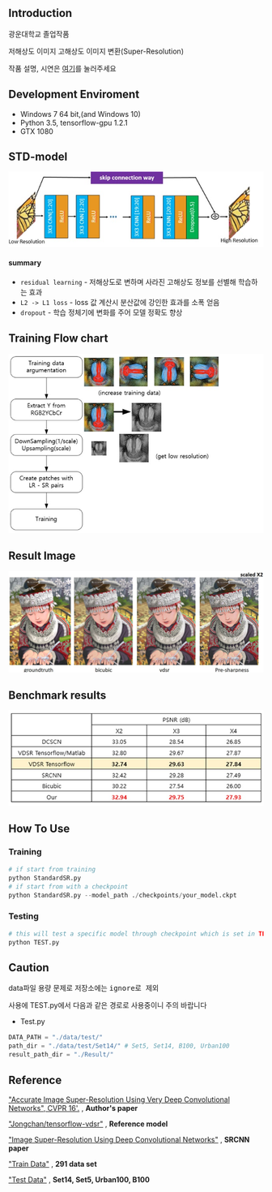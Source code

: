 
## Introduction
광운대학교 졸업작품

저해상도 이미지 고해상도 이미지 변환(Super-Resolution)

작품 설명, 시연은 [여기](https://youtu.be/zUNA0TAG0EY)를 눌러주세요

## Development Enviroment
- Windows 7 64 bit,(and Windows 10)
- Python 3.5, tensorflow-gpu 1.2.1
- GTX 1080

## STD-model
![standard-model](/assets/standard-model.jpg)
#### summary
- `residual learning` - 저해상도로 변하며 사라진 고해상도 정보를 선별해 학습하는 효과
- `L2 -> L1 loss` - loss 값 계산시 분산값에 강인한 효과를 소폭 얻음
- `dropout` - 학습 정체기에 변화를 주어 모델 정확도 향상

## Training Flow chart
![training-flow](/assets/training-flow_ao0mco5br.jpg)

## Result Image
![resultX2](/assets/resultX2.JPG)

## Benchmark results
![model-benchmark](/assets/model-benchmark.jpg)
## How To Use
### Training
```py
# if start from training
python StandardSR.py
# if start from with a checkpoint
python StandardSR.py --model_path ./checkpoints/your_model.ckpt
```

### Testing
```py
# this will test a specific model through checkpoint which is set in TEST.py
python TEST.py
```

## Caution
  data파일 용량 문제로 저장소에는 <kbd>ignore로 제외</kbd>

 사용에 TEST.py에서 다음과 같은 경로로 사용중이니 주의 바랍니다

- Test.py
```py
DATA_PATH = "./data/test/"
path_dir = "./data/test/Set14/"	# Set5, Set14, B100, Urban100
result_path_dir = "./Result/"
```

## Reference
["Accurate Image Super-Resolution Using Very Deep Convolutional Networks", CVPR 16'.](http://cv.snu.ac.kr/research/VDSR/VDSR_CVPR2016.pdf) , **Author's paper**

["Jongchan/tensorflow-vdsr"](https://github.com/Jongchan/tensorflow-vdsr) , **Reference model**

["Image Super-Resolution Using Deep Convolutional Networks"](http://mmlab.ie.cuhk.edu.hk/projects/SRCNN.html) , **SRCNN paper**

["Train Data"](http://cv.snu.ac.kr/research/VDSR/train_data.zip) , **291 data set**

["Test Data"](http://cv.snu.ac.kr/research/VDSR/test_data.zip) , **Set14, Set5, Urban100, B100**
